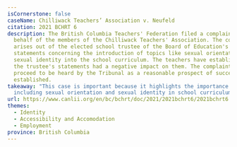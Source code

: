 ```yaml
---
isCornerstone: false
caseName: Chilliwack Teachers’ Association v. Neufeld
citation: 2021 BCHRT 6
description: The British Columbia Teachers' Federation filed a complaint on
  behalf of the members of the Chilliwack Teachers' Association. The complaint
  arises out of the elected school trustee of the Board of Education's
  statements concerning the introduction of topics like sexual orientation and
  sexual identity into the school curriculum. The teachers have established that
  the trustee's statements had a negative impact on them. The complaint will
  proceed to be heard by the Tribunal as a reasonable prospect of success was
  established.
takeaway: "This case is important because it highlights the importance of
  including sexual orientation and sexual identity in school curriculums. "
url: https://www.canlii.org/en/bc/bchrt/doc/2021/2021bchrt6/2021bchrt6.html?searchUrlHash=AAAAAQAiZ2VuZGVyIGlkZW50aXR5LCBnZW5kZXIgZXhwcmVzc2lvbgAAAAAB&resultIndex=90
themes:
  - Identity
  - Accessibility and Accomodation
  - Employment
province: British Columbia
---
```

